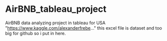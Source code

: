 # AirBNB_tableau_project
AirBNB data analyzing project in tableau for USA
"https://www.kaggle.com/alexanderfrebe..."       this excel file is dataset and too big for github so i put in here. 
